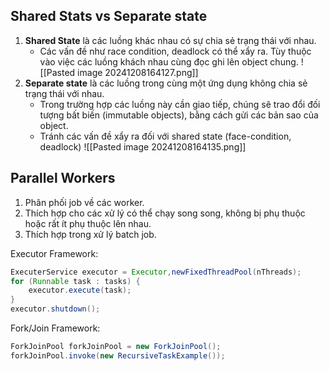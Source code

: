 ## Shared Stats vs Separate state

1. **Shared State** là các luồng khác nhau có sự chia sẻ trạng thái với nhau.
	- Các vấn đề như race condition, deadlock có thể xẩy ra. Tùy thuộc vào việc các luồng khách nhau cùng đọc ghi lên object chung.
![[Pasted image 20241208164127.png]]
2. **Separate state** là các luồng trong cùng một ứng dụng không chia sẻ trạng thái với nhau.
	- Trong trường hợp các luồng này cần giao tiếp, chúng sẽ trao đổi đối tượng bất biến (immutable objects), bằng cách gửi các bản sao của object.
	- Tránh các vấn đề xẩy ra đối với shared state (face-condition, deadlock)
![[Pasted image 20241208164135.png]]
## Parallel Workers

1. Phân phối job về các worker.
2. Thích hợp cho các xử lý có thể chạy song song, không bị phụ thuộc hoặc rất ít phụ thuộc lên nhau.
3. Thích hợp trong xử lý batch job.

Executor Framework:
```java
ExecuterService executor = Executor,newFixedThreadPool(nThreads);
for (Runnable task : tasks) {
	executor.execute(task);
}
executor.shutdown();
```

Fork/Join Framework:
```java
ForkJoinPool forkJoinPool = new ForkJoinPool();
forkJoinPool.invoke(new RecursiveTaskExample());
```

